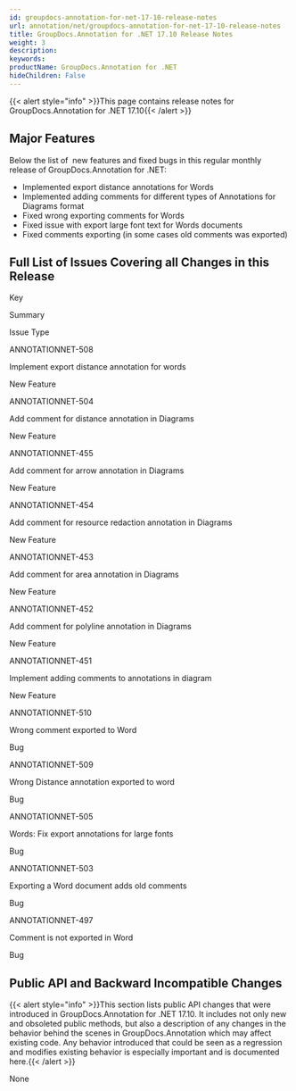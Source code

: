```yaml
---
id: groupdocs-annotation-for-net-17-10-release-notes
url: annotation/net/groupdocs-annotation-for-net-17-10-release-notes
title: GroupDocs.Annotation for .NET 17.10 Release Notes
weight: 3
description: 
keywords: 
productName: GroupDocs.Annotation for .NET
hideChildren: False
---
```

{{< alert style="info" >}}This page contains release notes for GroupDocs.Annotation for .NET 17.10{{< /alert >}}

## Major Features

Below the list of  new features and fixed bugs in this regular monthly release of GroupDocs.Annotation for .NET:

*   Implemented export distance annotations for Words
*   Implemented adding comments for different types of Annotations for Diagrams format
*   Fixed wrong exporting comments for Words
*   Fixed issue with export large font text for Words documents
*   Fixed comments exporting (in some cases old comments was exported)

## Full List of Issues Covering all Changes in this Release

Key

Summary

Issue Type

ANNOTATIONNET-508

Implement export distance annotation for words

New Feature

ANNOTATIONNET-504

Add comment for distance annotation in Diagrams

New Feature

ANNOTATIONNET-455

Add comment for arrow annotation in Diagrams

New Feature

ANNOTATIONNET-454

Add comment for resource redaction annotation in Diagrams

New Feature

ANNOTATIONNET-453

Add comment for area annotation in Diagrams

New Feature

ANNOTATIONNET-452

Add comment for polyline annotation in Diagrams

New Feature

ANNOTATIONNET-451

Implement adding comments to annotations in diagram

New Feature

ANNOTATIONNET-510

Wrong comment exported to Word

Bug

ANNOTATIONNET-509

Wrong Distance annotation exported to word

Bug

ANNOTATIONNET-505

Words: Fix export annotations for large fonts

Bug

ANNOTATIONNET-503

Exporting a Word document adds old comments

Bug

ANNOTATIONNET-497

Comment is not exported in Word

Bug

## Public API and Backward Incompatible Changes

{{< alert style="info" >}}This section lists public API changes that were introduced in GroupDocs.Annotation for .NET 17.10. It includes not only new and obsoleted public methods, but also a description of any changes in the behavior behind the scenes in GroupDocs.Annotation which may affect existing code. Any behavior introduced that could be seen as a regression and modifies existing behavior is especially important and is documented here.{{< /alert >}}

None
